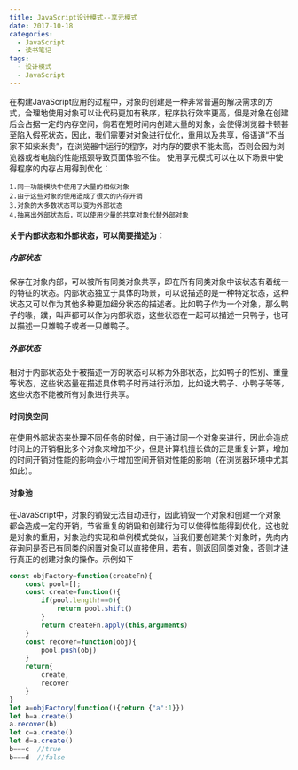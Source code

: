 ```yaml
---
title: JavaScript设计模式--享元模式
date: 2017-10-18
categories:
  - JavaScript
  - 读书笔记
tags:
  - 设计模式
  - JavaScript
---
```


在构建JavaScript应用的过程中，对象的创建是一种非常普遍的解决需求的方式，合理地使用对象可以让代码更加有秩序，程序执行效率更高，但是对象在创建后会占据一定的内存空间，倘若在短时间内创建大量的对象，会使得浏览器卡顿甚至陷入假死状态，因此，我们需要对对象进行优化，重用以及共享，俗语道“不当家不知柴米贵”，在浏览器中运行的程序，对内存的要求不能太高，否则会因为浏览器或者电脑的性能瓶颈导致页面体验不佳。
使用享元模式可以在以下场景中使得程序的内存占用得到优化：

    1.同一功能模块中使用了大量的相似对象
    2.由于这些对象的使用造成了很大的内存开销
    3.对象的大多数状态可以变为外部状态
    4.抽离出外部状态后，可以使用少量的共享对象代替外部对象
<!-- more -->
#### 关于内部状态和外部状态，可以简要描述为：
##### 内部状态
保存在对象内部，可以被所有同类对象共享，即在所有同类对象中该状态有着统一的特征的状态。内部状态独立于具体的场景，可以说描述的是一种特定状态，这种状态又可以作为其他多种更加细分状态的描述者。比如鸭子作为一个对象，那么鸭子的喙，蹼，叫声都可以作为内部状态，这些状态在一起可以描述一只鸭子，也可以描述一只雄鸭子或者一只雌鸭子。
##### 外部状态
相对于内部状态处于被描述一方的状态可以称为外部状态，比如鸭子的性别、重量等状态，这些状态量在描述具体鸭子时再进行添加，比如说大鸭子、小鸭子等等，这些状态不能被所有对象进行共享。
#### 时间换空间
在使用外部状态来处理不同任务的时候，由于通过同一个对象来进行，因此会造成时间上的开销相比多个对象来增加不少，但是计算机擅长做的正是重复计算，增加的时间开销对性能的影响会小于增加空间开销对性能的影响（在浏览器环境中尤其如此）。
#### 对象池
在JavaScript中，对象的销毁无法自动进行，因此销毁一个对象和创建一个对象都会造成一定的开销，节省重复的销毁和创建行为可以使得性能得到优化，这也就是对象的重用，对象池的实现和单例模式类似，当我们要创建某个对象时，先向内存询问是否已有同类的闲置对象可以直接使用，若有，则返回同类对象，否则才进行真正的创建对象的操作。示例如下
```javascript
const objFactory=function(createFn){
    const pool=[];
    const create=function(){
        if(pool.length!==0){
            return pool.shift()
        }
        return createFn.apply(this,arguments)
    }
    const recover=function(obj){
        pool.push(obj)
    }
    return{
        create,
        recover
    }
}
let a=objFactory(function(){return {"a":1}})
let b=a.create()
a.recover(b)
let c=a.create()
let d=a.create()
b===c  //true
b===d  //false
```
